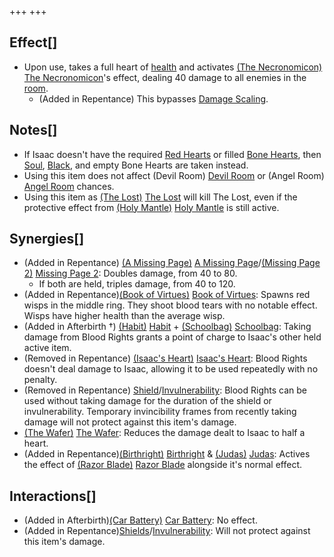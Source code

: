 +++
+++

Effect[]
--------


* Upon use, takes a full heart of [health](/wiki/Health "Health") and activates [(The Necronomicon)](/wiki/The_Necronomicon "The Necronomicon") [The Necronomicon](/wiki/The_Necronomicon "The Necronomicon")'s effect, dealing 40 damage to all enemies in the [room](/wiki/Room "Room").
	+ (Added in Repentance) This bypasses [Damage Scaling](/wiki/Damage_Scaling "Damage Scaling").


Notes[]
-------


* If Isaac doesn't have the required [Red Hearts](/wiki/Red_Heart "Red Heart") or filled [Bone Hearts](/wiki/Bone_Heart "Bone Heart"), then [Soul](/wiki/Soul_Heart "Soul Heart"), [Black](/wiki/Black_Heart "Black Heart"), and empty Bone Hearts are taken instead.
* Using this item does not affect (Devil Room) [Devil Room](/wiki/Devil_Room "Devil Room") or (Angel Room) [Angel Room](/wiki/Angel_Room "Angel Room") chances.
* Using this item as  [(The Lost)](/wiki/The_Lost "The Lost") [The Lost](/wiki/The_Lost "The Lost") will kill The Lost, even if the protective effect from [(Holy Mantle)](/wiki/Holy_Mantle "Holy Mantle") [Holy Mantle](/wiki/Holy_Mantle "Holy Mantle") is still active.


Synergies[]
-----------


* (Added in Repentance) [(A Missing Page)](/wiki/A_Missing_Page "A Missing Page") [A Missing Page](/wiki/A_Missing_Page "A Missing Page")/[(Missing Page 2)](/wiki/Missing_Page_2 "Missing Page 2") [Missing Page 2](/wiki/Missing_Page_2 "Missing Page 2"): Doubles damage, from 40 to 80.
	+ If both are held, triples damage, from 40 to 120.
* (Added in Repentance)[(Book of Virtues)](/wiki/Book_of_Virtues "Book of Virtues") [Book of Virtues](/wiki/Book_of_Virtues "Book of Virtues"): Spawns red wisps in the middle ring. They shoot blood tears with no notable effect. Wisps have higher health than the average wisp.
* (Added in Afterbirth †) [(Habit)](/wiki/Habit "Habit") [Habit](/wiki/Habit "Habit") + [(Schoolbag)](/wiki/Schoolbag "Schoolbag") [Schoolbag](/wiki/Schoolbag "Schoolbag"): Taking damage from Blood Rights grants a point of charge to Isaac's other held active item.
* (Removed in Repentance) [(Isaac's Heart)](/wiki/Isaac%27s_Heart "Isaac's Heart") [Isaac's Heart](/wiki/Isaac%27s_Heart "Isaac's Heart"): Blood Rights doesn't deal damage to Isaac, allowing it to be used repeatedly with no penalty.
* (Removed in Repentance) [Shield](/wiki/Shield "Shield")/[Invulnerability](/wiki/Invulnerability "Invulnerability"): Blood Rights can be used without taking damage for the duration of the shield or invulnerability. Temporary invincibility frames from recently taking damage will not protect against this item's damage.
* [(The Wafer)](/wiki/The_Wafer "The Wafer") [The Wafer](/wiki/The_Wafer "The Wafer"): Reduces the damage dealt to Isaac to half a heart.
* (Added in Repentance)[(Birthright)](/wiki/Birthright "Birthright") [Birthright](/wiki/Birthright "Birthright") & [(Judas)](/wiki/Judas "Judas") [Judas](/wiki/Judas "Judas"): Actives the effect of [(Razor Blade)](/wiki/Razor_Blade "Razor Blade") [Razor Blade](/wiki/Razor_Blade "Razor Blade") alongside it's normal effect.


Interactions[]
--------------


* (Added in Afterbirth)[(Car Battery)](/wiki/Car_Battery "Car Battery") [Car Battery](/wiki/Car_Battery "Car Battery"): No effect.
* (Added in Repentance)[Shields](/wiki/Shield "Shield")/[Invulnerability](/wiki/Invulnerability "Invulnerability"): Will not protect against this item's damage.


